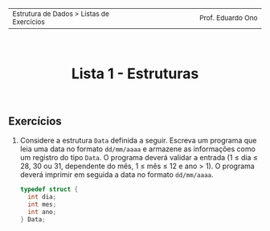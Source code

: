 <table>
<tr>
<!-- <th width="100%" height="0">
</th>
<th width="auto" height="0">
</th> -->
</tr>
<tr>
<td align="left">
<small>Estrutura de Dados > Listas de Exercícios</small>
<img width="5000" height="1">
</td>
<td align="right">
<small>Prof.&nbsp;Eduardo&nbsp;Ono</small>
<img width="5000" height="1">
</td>
</tr>
</table>

<br>

<h1 align="center">
Lista 1 - Estruturas
</h1>

<br>

## Exercícios

1. Considere a estrutura `Data` definida a seguir. Escreva um programa que leia uma data no formato `dd/mm/aaaa` e armazene as informações como um registro do tipo `Data`. O programa deverá validar a entrada (1 &le; dia &le; 28, 30 ou 31, dependente do mês, 1 &le; mês &le; 12 e ano > 1). O programa deverá imprimir em seguida a data no formato `dd/mm/aaaa`.

    ```c
    typedef struct {
      int dia;
      int mes;
      int ano;
    } Data;
    ```

<br>

